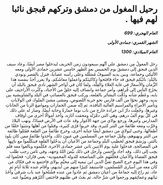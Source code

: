 <h1 dir="rtl">رحيل المغول من دمشق وتركهم قبجق نائبا لهم فيها .</h1>

<h5 dir="rtl">العام الهجري:  699

الشهر القمري: جمادى الأولى

العام الميلادي: 1300</h5>

<p dir="rtl">رحل المغولُ مِن دمشق على أنَّهم سيعودون زمن الخريف ليدخلوا مصر أيضًا، وعاد سيف الدين قبجق إلى دمشقَ يوم الخميس بعد الظهر خامس عشرين جمادى الأولى ومعه الألبكي وجماعة، وبين يديه السيوفُ مُسَلَّلة وعلى رأسه عصابةٌ، فنزل بالقصر ونودي بالبَلَدِ: نائبُكم قبجق قد جاء فافتَحوا دكاكينَكم واعملوا معاشَكم، ولا يغرر أحدٌ بنفسه هذا الزَّمان والأسعارُ في غاية الغلاءِ والقِلَّة، ولما كان في أواخر الشهر نادى قبجق بالبلد أن يخرُجَ الناس إلى قُراهم، وأمر جماعة وانضاف إليه خلقٌ من الأجناد، وكَثُرت الأراجيف على بابه، وعَظُم شأنه ودُقَّت البشائر بالقلعة، وركب قبجق بالعصائبِ في البلد والشاويشية بين يديه، وجهز نحوًا من ألف فارس نحو خربة اللصوصِ، ومشى مشيَ الملوك في الولاياتِ وتأمير الأمراءِ والمراسيم العالية النافذة، ثم إنَّه ضمن الخماراتِ ومواضِعَ الزنا من الحاناتِ وغيرها، وجُعِلَت دارُ ابن جرادة خارج من باب توما خمارةً وحانة أيضًا، وصار له على ذلك في كلِّ يومٍ ألفُ درهم، وهي التي دمَّرَتْه ومحقت آثارَه، وأخذ أموالًا أخرى من أوقاف المدارس وغيرها، ورجع بولاي من جهة الأغوار وقد عاث في الأرض فسادًا، ونهب البلادَ وخَرَّب ومعه طائفةٌ من التتر كثيرة، وقد خربوا قرًى كثيرة، وقتلوا من أهلها وسَبَوا خلقًا من أطفالها، وجبى لبولاي من دمشق أيضًا جباية أخرى، وخرج طائفةٌ من القلعة فقَتَلوا طائفة من التتر ونهبوهم، وقُتِلَ جماعة من المسلمين في غبون ذلك، وأخذوا طائفةً ممن كان يلوذ بالتتر، ورَسَمَ قبجق لخطيبِ البلَدِ وجماعة من الأعيان أن يدخُلوا القلعة فيتكَلَّموا مع نائِبِها في المصالحةِ، فدخلوا عليه يومَ الاثنين ثاني عشر جمادى الآخرة، فكلَّموه وبالغوا معه فلم يجِب إلى ذلك، وقد أجاد وأحسن وأرجل في ذلك بيَّضَ اللهُ وَجهَه، وفي ثامن رجب طلب قبجق القضاةَ والأعيان فحَلَّفَهم على المناصحة للدولة المحمودية- يعني قازان- فحلفوا له، وفي هذا اليوم خرج الشيخ تقيُّ الدين ابن تيمية إلى مخيَّم بولاي فاجتمع به في فكاكِ مَن كان معه من أسارى المُسلمين، فاستنقذ كثيرًا منهم من أيديهم، وأقام عنده ثلاثةَ أيامٍ ثم عاد، ثم راح إليه جماعةٌ من أعيان دمشق ثم عادوا من عنده فشُلحوا عند باب شرقي وأخَذَ ثيابَهم وعمائِمَهم ورجعوا في شرِّ حالة، ثم بعَثَ في طلبهم فاختفى أكثَرُهم وتغيَّبوا عنه.</p></br>
